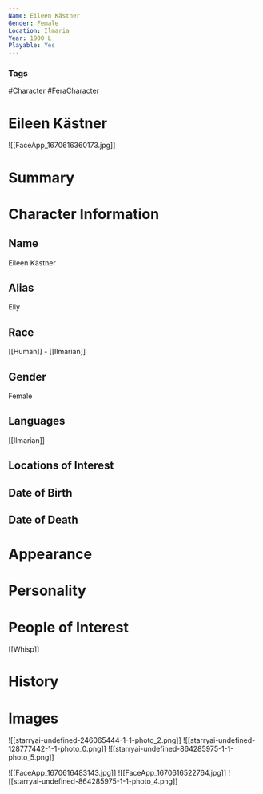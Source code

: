 ```yaml
---
Name: Eileen Kästner
Gender: Female
Location: Ilmaria
Year: 1900 L
Playable: Yes
---
```


### Tags
#Character #FeraCharacter

# Eileen Kästner
![[FaceApp_1670616360173.jpg]]

# Summary


# Character Information

## Name
Eileen Kästner
## Alias
Elly

## Race
[[Human]] - [[Ilmarian]]

## Gender
Female

## Languages
[[Ilmarian]]

## Locations of Interest

## Date of Birth

## Date of Death

# Appearance

# Personality

# People of Interest
[[Whisp]]

# History

# Images
![[starryai-undefined-246065444-1-1-photo_2.png]]
![[starryai-undefined-128777442-1-1-photo_0.png]]
![[starryai-undefined-864285975-1-1-photo_5.png]]

![[FaceApp_1670616483143.jpg]]
![[FaceApp_1670616522764.jpg]]
![[starryai-undefined-864285975-1-1-photo_4.png]]
